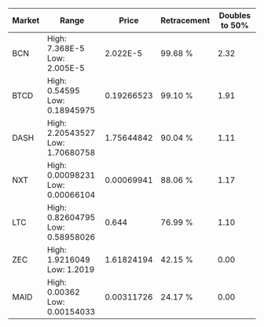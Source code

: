 | Market | Range | Price| Retracement | Doubles to 50% |
| --- | --- | --- | --- | --- |
| BCN | High: 7.368E-5<br />Low: 2.005E-5 | 2.022E-5 | 99.68 % | 2.32 |
| BTCD | High: 0.54595<br />Low: 0.18945975 | 0.19266523 | 99.10 % | 1.91 |
| DASH | High: 2.20543527<br />Low: 1.70680758 | 1.75644842 | 90.04 % | 1.11 |
| NXT | High: 0.00098231<br />Low: 0.00066104 | 0.00069941 | 88.06 % | 1.17 |
| LTC | High: 0.82604795<br />Low: 0.58958026 | 0.644 | 76.99 % | 1.10 |
| ZEC | High: 1.9216049<br />Low: 1.2019 | 1.61824194 | 42.15 % | 0.00 |
| MAID | High: 0.00362<br />Low: 0.00154033 | 0.00311726 | 24.17 % | 0.00 |
